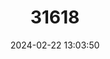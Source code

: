 ---
title: "31618"
category: "Juniperus saxicola"
draft: false
date: 2024-02-22 13:03:50
languages:
  Spanish; Castilian: ["Sabina"]
---